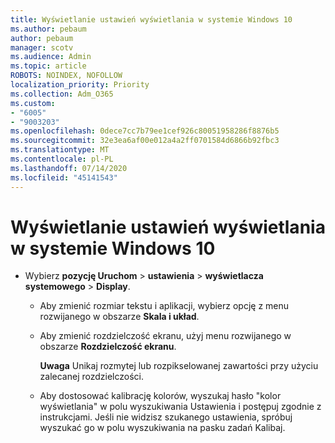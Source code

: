 ```yaml
---
title: Wyświetlanie ustawień wyświetlania w systemie Windows 10
ms.author: pebaum
author: pebaum
manager: scotv
ms.audience: Admin
ms.topic: article
ROBOTS: NOINDEX, NOFOLLOW
localization_priority: Priority
ms.collection: Adm_O365
ms.custom:
- "6005"
- "9003203"
ms.openlocfilehash: 0dece7cc7b79ee1cef926c80051958286f8876b5
ms.sourcegitcommit: 32e3ea6af00e012a4a2ff0701584d6866b92fbc3
ms.translationtype: MT
ms.contentlocale: pl-PL
ms.lasthandoff: 07/14/2020
ms.locfileid: "45141543"
---
```

# <a name="view-display-settings-in-windows-10"></a>Wyświetlanie ustawień wyświetlania w systemie Windows 10

- Wybierz **pozycję Uruchom**   >  **ustawienia**   >  **wyświetlacza systemowego**  >  **Display**.
    -  Aby zmienić rozmiar tekstu i aplikacji, wybierz opcję z menu rozwijanego w obszarze **Skala i układ**.
    - Aby zmienić rozdzielczość ekranu, użyj menu rozwijanego w obszarze **Rozdzielczość ekranu**.
     
      **Uwaga** Unikaj rozmytej lub rozpikselowanej zawartości przy użyciu zalecanej rozdzielczości.
    - Aby dostosować kalibrację kolorów, wyszukaj hasło "kolor wyświetlania" w polu wyszukiwania Ustawienia i postępuj zgodnie z instrukcjami. Jeśli nie widzisz szukanego ustawienia, spróbuj wyszukać go w polu wyszukiwania na pasku zadań Kalibaj.